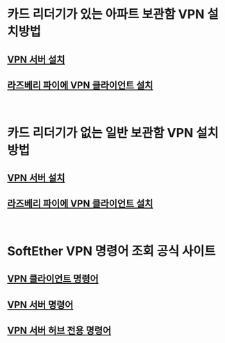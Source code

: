 # __카드 리더기가 있는 아파트 보관함 VPN 설치방법__

## [VPN 서버 설치](https://github.com/networknegineeryong/Softether-VPN-With-Dnsmasq/blob/main/A.%20SoftEther%20VPN%20Server%20With%20CardReader.md)

## [라즈베리 파이에 VPN 클라이언트 설치](https://github.com/networknegineeryong/Softether-VPN-With-Dnsmasq/blob/main/A.SoftEther%20VPN%20Client%20With%20CardReader.md)

&nbsp;

# __카드 리더기가 없는 일반 보관함 VPN 설치방법__

## [VPN 서버 설치](https://github.com/networknegineeryong/Softether-VPN-With-Dnsmasq/blob/main/B.%20SoftEther%20VPN%20Server%20Without%20CardReader.md)

## [라즈베리 파이에 VPN 클라이언트 설치](https://github.com/networknegineeryong/Softether-VPN-With-Dnsmasq/blob/main/B.%20SoftEther%20VPN%20Client%20Without%20CardReader.md)

&nbsp;

# SoftEther VPN 명령어 조회 공식 사이트

## [VPN 클라이언트 명령어](https://www.softether.org/4-docs/1-manual/6._Command_Line_Management_Utility_Manual/6.5_VPN_Client_Management_Command_Reference)

## [VPN 서버 명령어](https://www.softether.org/4-docs/1-manual/6._Command_Line_Management_Utility_Manual/6.3_VPN_Server_%2F%2F_VPN_Bridge_Management_Command_Reference_(For_Entire_Server))

## [VPN 서버 허브 전용 명령어](https://www.softether.org/4-docs/1-manual/6._Command_Line_Management_Utility_Manual/6.4_VPN_Server_%2F%2F_VPN_Bridge_Management_Command_Reference_(For_Virtual_Hub))